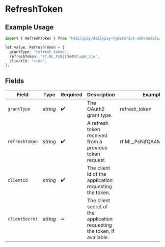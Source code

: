 # RefreshToken

## Example Usage

```typescript
import { RefreshToken } from "@dailypay/dailypay-typescript-sdk/models/operations";

let value: RefreshToken = {
  grantType: "refresh_token",
  refreshToken: "rt.ML_PsNjfQA4M7iupH_3jw",
  clientId: "<id>",
};
```

## Fields

| Field                                                                    | Type                                                                     | Required                                                                 | Description                                                              | Example                                                                  |
| ------------------------------------------------------------------------ | ------------------------------------------------------------------------ | ------------------------------------------------------------------------ | ------------------------------------------------------------------------ | ------------------------------------------------------------------------ |
| `grantType`                                                              | *string*                                                                 | :heavy_check_mark:                                                       | The OAuth2 grant type                                                    | refresh_token                                                            |
| `refreshToken`                                                           | *string*                                                                 | :heavy_check_mark:                                                       | A refresh token received from a previous token request                   | rt.ML_PsNjfQA4M7iupH_3jw                                                 |
| `clientId`                                                               | *string*                                                                 | :heavy_check_mark:                                                       | The client id of the application requesting the token.                   |                                                                          |
| `clientSecret`                                                           | *string*                                                                 | :heavy_minus_sign:                                                       | The client secret of the application requesting the token, if available. |                                                                          |